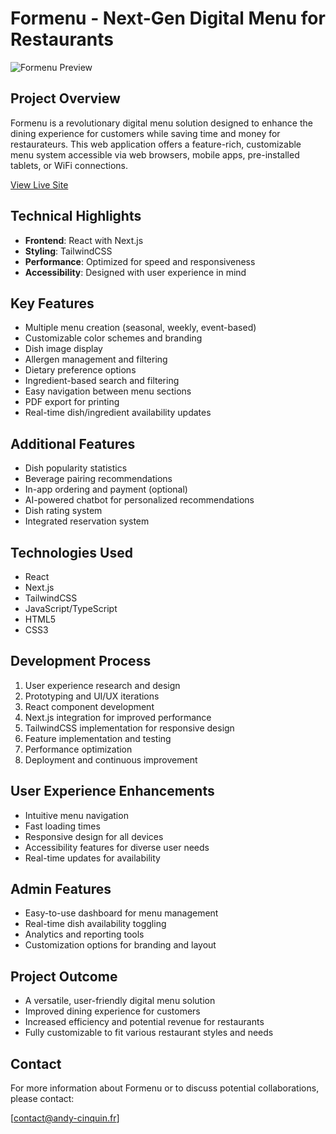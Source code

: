 # Formenu - Next-Gen Digital Menu for Restaurants

![Formenu Preview](https://r2-andycinquin.andy-cinquin.fr/pres_formenu_1bd9a8adfe.webp)

## Project Overview

Formenu is a revolutionary digital menu solution designed to enhance the dining experience for customers while saving time and money for restaurateurs. This web application offers a feature-rich, customizable menu system accessible via web browsers, mobile apps, pre-installed tablets, or WiFi connections.

[View Live Site](https://formenu.fr/)

## Technical Highlights

- **Frontend**: React with Next.js
- **Styling**: TailwindCSS
- **Performance**: Optimized for speed and responsiveness
- **Accessibility**: Designed with user experience in mind

## Key Features

- Multiple menu creation (seasonal, weekly, event-based)
- Customizable color schemes and branding
- Dish image display
- Allergen management and filtering
- Dietary preference options
- Ingredient-based search and filtering
- Easy navigation between menu sections
- PDF export for printing
- Real-time dish/ingredient availability updates

## Additional Features

- Dish popularity statistics
- Beverage pairing recommendations
- In-app ordering and payment (optional)
- AI-powered chatbot for personalized recommendations
- Dish rating system
- Integrated reservation system

## Technologies Used

- React
- Next.js
- TailwindCSS
- JavaScript/TypeScript
- HTML5
- CSS3

## Development Process

1. User experience research and design
2. Prototyping and UI/UX iterations
3. React component development
4. Next.js integration for improved performance
5. TailwindCSS implementation for responsive design
6. Feature implementation and testing
7. Performance optimization
8. Deployment and continuous improvement

## User Experience Enhancements

- Intuitive menu navigation
- Fast loading times
- Responsive design for all devices
- Accessibility features for diverse user needs
- Real-time updates for availability

## Admin Features

- Easy-to-use dashboard for menu management
- Real-time dish availability toggling
- Analytics and reporting tools
- Customization options for branding and layout

## Project Outcome

- A versatile, user-friendly digital menu solution
- Improved dining experience for customers
- Increased efficiency and potential revenue for restaurants
- Fully customizable to fit various restaurant styles and needs

## Contact

For more information about Formenu or to discuss potential collaborations, please contact:

[contact@andy-cinquin.fr]
